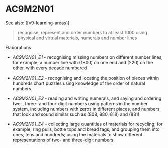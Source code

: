 
# AC9M2N01 

See also: [[v9-learning-areas]]

> recognise, represent and order numbers to at least 1000 using physical and virtual materials, numerals and number lines

Elaborations


- _AC9M2N01_E1_ - recognising missing numbers on different number lines; for example, a number line with \(1800\) on one end and \(220\) on the other, with every decade numbered

- _AC9M2N01_E2_ - recognising and locating the position of pieces within hundreds chart puzzles using knowledge of the order of natural numbers

- _AC9M2N01_E3_ - reading and writing numerals, and saying and ordering two-, three- and four-digit numbers using patterns in the number system, including numbers with zeros in different places, and numbers that look and sound similar such as \(808, 880, 818\) and \(881\)

- _AC9M2N01_E4_ - collecting large quantities of materials for recycling; for example, ring pulls, bottle tops and bread tags, and grouping them into ones, tens and hundreds; using the materials to show different representations of two- and three-digit numbers

